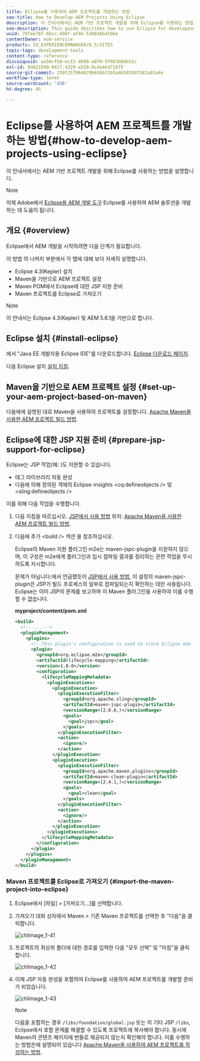 ```yaml
---
title: Eclipse를 사용하여 AEM 프로젝트를 개발하는 방법
seo-title: How to Develop AEM Projects Using Eclipse
description: 이 안내서에서는 AEM 기반 프로젝트 개발을 위해 Eclipse를 사용하는 방법을 설명합니다
seo-description: This guide describes how to use Eclipse for developing AEM based projects
uuid: 79fee76f-6bcc-498f-af46-530816b41bbe
contentOwner: msm-service
products: SG_EXPERIENCEMANAGER/6.5/SITES
topic-tags: development-tools
content-type: reference
discoiquuid: aa58cfb8-ec15-4698-a8f0-97683b0de51c
exl-id: 9d421599-0417-4329-a528-9cda4e3716f5
source-git-commit: 259f257964829b65bb71b5a46583997581a91a4e
workflow-type: tm+mt
source-wordcount: '436'
ht-degree: 4%

---
```


# Eclipse를 사용하여 AEM 프로젝트를 개발하는 방법{#how-to-develop-aem-projects-using-eclipse}

이 안내서에서는 AEM 기반 프로젝트 개발을 위해 Eclipse를 사용하는 방법을 설명합니다.

>[!NOTE]
>
>이제 Adobe에서 [Eclipse용 AEM 개발 도구](/help/sites-developing/aem-eclipse.md) Eclipse를 사용하여 AEM 솔루션을 개발하는 데 도움이 됩니다.

## 개요 {#overview}

Eclipse에서 AEM 개발을 시작하려면 다음 단계가 필요합니다.

이 방법 의 나머지 부분에서 각 탭에 대해 보다 자세히 설명합니다.

* Eclipse 4.3(Kepler) 설치
* Maven을 기반으로 AEM 프로젝트 설정
* Maven POM에서 Eclipse에 대한 JSP 지원 준비
* Maven 프로젝트를 Eclipse로 가져오기

>[!NOTE]
>
>이 안내서는 Eclipse 4.3(Kepler) 및 AEM 5.6.1을 기반으로 합니다.

## Eclipse 설치 {#install-eclipse}

에서 &quot;Java EE 개발자용 Eclipse IDE&quot;를 다운로드합니다. [Eclipse 다운로드 페이지](https://www.eclipse.org/downloads/).

다음 Eclipse 설치 [설치 지침](https://wiki.eclipse.org/Eclipse/Installation).

## Maven을 기반으로 AEM 프로젝트 설정 {#set-up-your-aem-project-based-on-maven}

다음에에 설명된 대로 Maven을 사용하여 프로젝트를 설정합니다. [Apache Maven을 사용한 AEM 프로젝트 빌드 방법](/help/sites-developing/ht-projects-maven.md).

## Eclipse에 대한 JSP 지원 준비 {#prepare-jsp-support-for-eclipse}

Eclipse는 JSP 작업(예: )도 지원할 수 있습니다.

* 태그 라이브러리 자동 완성
* 다음에 의해 정의된 객체의 Eclipse-insights &lt;cq:defineobjects /> 및 &lt;sling:defineobjects />

이를 위해 다음 작업을 수행합니다.

1. 다음 지침을 따르십시오. [JSP에서 사용 방법](/help/sites-developing/ht-projects-maven.md#how-to-work-with-jsps) 위치: [Apache Maven을 사용한 AEM 프로젝트 빌드 방법](/help/sites-developing/ht-projects-maven.md).
1. 다음에 추가 &lt;build /> 섹션 을 참조하십시오.

   Eclipse의 Maven 지원 플러그인 m2e는 maven-jspc-plugin을 지원하지 않으며, 이 구성은 m2e에게 플러그인과 임시 컴파일 결과를 정리하는 관련 작업을 무시하도록 지시합니다.

   문제가 아닙니다:에서 언급했듯이 [JSP에서 사용 방법](/help/sites-developing/ht-projects-maven.md#how-to-work-with-jsps), 이 설정의 maven-jspc-plugin은 JSP가 빌드 프로세스의 일부로 컴파일되는지 확인하는 데만 사용됩니다. Eclipse는 이미 JSP의 문제를 보고하며 이 Maven 플러그인을 사용하여 이를 수행할 수 없습니다.

   **myproject/content/pom.xml**

   ```xml
   <build>
     <!-- ... -->
     <pluginManagement>
       <plugins>
         <!--This plugin's configuration is used to store Eclipse m2e settings only. It has no influence on the Maven build itself.-->
         <plugin>
           <groupId>org.eclipse.m2e</groupId>
           <artifactId>lifecycle-mapping</artifactId>
           <version>1.0.0</version>
           <configuration>
             <lifecycleMappingMetadata>
               <pluginExecutions>
                 <pluginExecution>
                   <pluginExecutionFilter>
                     <groupId>org.apache.sling</groupId>
                     <artifactId>maven-jspc-plugin</artifactId>
                     <versionRange>[2.0.6,)</versionRange>
                     <goals>
                       <goal>jspc</goal>
                     </goals>
                   </pluginExecutionFilter>
                   <action>
                     <ignore/>
                   </action>
                 </pluginExecution>
                 <pluginExecution>
                   <pluginExecutionFilter>
                     <groupId>org.apache.maven.plugins</groupId>
                     <artifactId>maven-clean-plugin</artifactId>
                     <versionRange>[2.4.1,)</versionRange>
                     <goals>
                       <goal>clean</goal>
                     </goals>
                   </pluginExecutionFilter>
                   <action>
                     <ignore/>
                   </action>
                 </pluginExecution>
               </pluginExecutions>
             </lifecycleMappingMetadata>
           </configuration>
         </plugin>
       </plugins>
     </pluginManagement>
   </build>
   ```

### Maven 프로젝트를 Eclipse로 가져오기 {#import-the-maven-project-into-eclipse}

1. Eclipse에서 [파일] > [가져오기...]를 선택합니다.
1. 가져오기 대화 상자에서 Maven > 기존 Maven 프로젝트를 선택한 후 &quot;다음&quot;을 클릭합니다.

   ![chlimage_1-41](assets/chlimage_1-41a.png)

1. 프로젝트의 최상위 폴더에 대한 경로를 입력한 다음 &quot;모두 선택&quot; 및 &quot;마침&quot;을 클릭합니다.

   ![chlimage_1-42](assets/chlimage_1-42a.png)

1. 이제 JSP 자동 완성을 포함하여 Eclipse를 사용하여 AEM 프로젝트를 개발할 준비가 되었습니다.

   ![chlimage_1-43](assets/chlimage_1-43a.png)

   >[!NOTE]
   >
   >다음을 포함하는 경우 `/libs/foundation/global.jsp` 또는 의 기타 JSP `/libs`, Eclipse에서 포함 문제를 해결할 수 있도록 프로젝트에 복사해야 합니다. 동시에 Maven의 콘텐츠 패키지에 번들로 제공되지 않는지 확인해야 합니다. 이를 수행하는 방법은에 설명되어 있습니다 [Apache Maven을 사용하여 AEM 프로젝트를 작성하는 방법](/help/sites-developing/ht-projects-maven.md).
